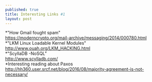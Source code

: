 ```yaml
---
published: true
title: Interesting Links #1
layout: post
---
```

*"How Gmail fought spam" <br>https://moderncrypto.org/mail-archive/messaging/2014/000780.html  <br>
*"LKM Linux Loadable Kernel Modules"<br>
http://www.ouah.org/LKM_HACKING.html  <br>
 *"ScyllaDB -NoSQL"<br>
http://www.scylladb.com/ <br>
*Interesting reading about Paxos<br>
http://hh360.user.srcf.net/blog/2016/08/majority-agreement-is-not-necessary/   <br>